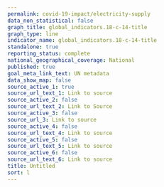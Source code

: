 ```yaml
---
permalink: covid-19-impact/electricity-supply
data_non_statistical: false
graph_title: global_indicators.18-c-14-title
graph_type: line
indicator_name: global_indicators.18-c-14-title
standalone: true
reporting_status: complete
national_geographical_coverage: National
published: true
goal_meta_link_text: UN metadata
data_show_map: false
source_active_1: true
source_url_text_1: Link to source
source_active_2: false
source_url_text_2: Link to Source
source_active_3: false
source_url_3: Link to source
source_active_4: false
source_url_text_4: Link to source
source_active_5: false
source_url_text_5: Link to source
source_active_6: false
source_url_text_6: Link to source
title: Untitled
sort: l
---
```


